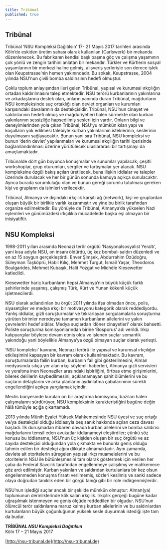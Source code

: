 ```yaml
---
title: Tribünal
published: true
---
```


## Tribünal

Tribünal ‘NSU Kompleksi Dağıtılsın’ 17- 21 Mayıs 2017 tarihleri arasında Köln’de eskiden üretim sahası olarak kullanılan (Carlswerk) bir mekanda düzenlenecek. Bu fabrikanın kendisi başlı başına göç ve çalışma yaşamının çok yönlü ve zengin tarihini anlatan bir mekandır. Türkler ve Kürtlerin sosyal yaşamlarının bir merkezi haline gelmiş, alışveriş yerleriyle son derece işlek olan Keupstrasse’nin hemen yakınındadır. Bu sokak, Keupstrasse, 2004 yılında NSU’nun çivili bomba saldırısının hedefi olmuştur. 

Çoklu toplum anlayışından ileri gelen Tribünal, yapısal ve kurumsal ırkçılığın ortadan kaldırılmasını talep etmektedir. NSU terörü kurbanlarının yakınlarına ve arkadaşlarına destek olan, onların yanında duran Tribünal, mağdurların NSU kompleksinde suç ortaklığı olan devlet organları ve kurumları karşısındaki davalarının da destekçisidir. Tribünal, NSU’nun cinayet ve saldırılarının hedefi olmuş ve mağduriyetleri halen sürmekte olan kurban yakınlarının sessizliğe hapsedilmiş sesleri için vardır. Onların bilgi ve deneyimlerinden yola çıkan Tribünal, NSU’yu mümkün kılan yapı ve koşulların yok edilmesi talebiyle kurban yakınlarının isteklerinin, seslerinin duyulmasını sağlayacaktır. Bunun yanı sıra Tribünal, NSU kompleksi ve bunun ‘derin devlet’ yapılanmaları ve kurumsal ırkçılığın tarihi içerisinde bağlamlandırılması üzerine yürütülecek uluslararası bir tartışmayı da amaçlamaktadır. 

Tribünalde dört gün boyunca konuşmalar ve sunumlar yapılacak; çeşitli workshoplar, grup oturumları, sergiler ve tartışmalar yer alacak. NSU kompleksine özgül bakış açıları üretilecek, buna ilişkin iddialar ve talepler üzerinde durulacak ve her bir günün sonunda kamuya açıkça sunulacaktır. Ayrıca burada sorumluluğu olan ve bunun gereği sorumlu tutulması gereken kişi ve grupların da isimleri verilecektir.  

Tribünal, Almanya ve dışındaki ırkçılık karşıtı ağ (network), kişi ve gruplardan oluşan büyük bir birlikle varlık kazanmıştır ve yine bu birlik tarafından organize edilmektedir. Bu yönüyle de Tribünal, Almanya’da yükselen Nazi eylemleri ve günümüzdeki ırkçılıkla mücadelede başka eşi olmayan bir inisiyatiftir. 
   
  
## NSU Kompleksi  
  
1998-2011 yılları arasında Neonazi terör örgütü ‘Nasyonalsosyalist Yeraltı’, yani kısa adıyla NSU, on insanı öldürdü, üç kez bombalı saldırı düzenledi ve en az 15 soygun gerçekleştirdi. Enver Şimşek, Abdurrahim Özüdoğru, Süleyman Taşköprü, Habil Kılıç, Mehmet Turgut, İsmail Yaşar, Theodoros Boulgarides, Mehmet Kubaşık, Halit Yozgat ve Michèle Kiesewetter katledildi.

Kiesewetter hariç kurbanların hepsi Almanya’nın büyük küçük farklı şehirlerinde yaşamış, çalışmış Türk, Kürt ve Yunan kökenli küçük işletmecilerdi.

NSU olarak adlandırılan bu örgüt 2011 yılında ifşa olmadan önce, polis, siyasetçiler ve medya ırkçı bir motivasyonu kategorik olarak reddediyordu. Yanlış iddialar, gizli soruşturmalar ve tekrarlayan sorgulamalarla soruşturma yürüten birimler neredeyse tamamen kurbanların ailelerini ve yakın çevrelerini hedef aldılar. Medya suçlardan ‘döner cinayetleri’ olarak bahsetti. Poliste soruşturma komisyonlarından birine ‘Bosporus’ adı verildi. Irkçı kalıpyargılar böylece devam etmiş oldu ve işlenen suçlar semantik yakındoğu yani böylelikle Almanya’ya özgü olmayan suçlar olarak yerleşti.  

‘NSU kompleksi’ kavramı, Neonazi terörü ile yapısal ve kurumsal ırkçılığın etkileşimini kapsayan bir kavram olarak kullanılmaktadır. Bu kavram, soruşturmalarda failin kurban, kurbanın fail gibi gösterilmesini, Alman medyasında sıkça yer alan ırkçı söylemli haberleri, Almanya gizli servisleri ve yeraltına inen Neonaziler arasındaki işbirliğini, örtbas etme girişimlerini, bilerek delillerin kaybedilmesini, açıklanamayan şahit ölümlerini ve bu suçların detaylarını ve arka planlarını aydınlatma çabalarınının sürekli engellendiğini açıkça yargılamak içindir.

Meclis bünyesinde kurulan on bir araştırma komisyonu, bazıları halen çalışmalarını sürdürüyor, NSU kompleksinin karakteristiğini bugüne değin hâlâ tümüyle açığa çıkartamadı.  

2013 yılında Münih Eyalet Yüksek Mahkemesinde NSU üyesi ve suç ortağı ve/ya destekçisi olduğu iddiasıyla beş sanık hakkında açılan ceza davası başladı. İlk duruşmadan itibaren davada kurban ailelerini ve bomba saldırısı mağdurlarını temsil eden avukatlar iddianameyi eleştirdiler; çünkü söz konusu bu iddianame, NSU’nun üç kişiden oluşan bir suç örgütü ve az sayıda destekçisi olduğundan yola çıkmakta ve bununla geniş olduğu tahmin edilen bir destekçi ağını dikkate almamaktadır. Aynı zamanda, devlete ait otoritelerin süregelen yapısal ırkçı muamelelerini ve bu otoritelerin NSU ile bütünleşmesini tam olarak göstermek için verilen her çaba da Federal Savcılık tarafından engellenmeye çalışılmış ve mahkemece göz ardı edilmiştir. Kurban yakınları ve saldırıdan kurtulanlara bir kez olsun engellenmeden konuşma fırsatı verilmemiş, sözleri kesilmiş ve sanki sadece olaya doğrudan tanıklık eden bir görgü tanığı gibi bir role indirgenmişlerdir.

NSU’nun işlediği suçlar ancak bir şekilde mümkün olmuştur: Alman(ya) toplumunun derinliklerinde kök salan ırkçılık. Irkçılık gerçeği bugüne kadar uğraşılmak istenmeyen ve geniş ölçüde reddedilen bir olgudur. NSU’nun ölümcül terör saldırılarına maruz kalmış kurban ailelerinin ve bu saldırılardan kurtulanların büyük çoğunluğunun yüksek sesle duyurmak istediği işte tam da budur.
    
  
**TRİBÜNAL _NSU Kompleksi Dağıtılsın_**<br>
Köln 17 – 21 Mayıs 2017
  
[http://nsu-tribunal.de](http://nsu-tribunal.de)
